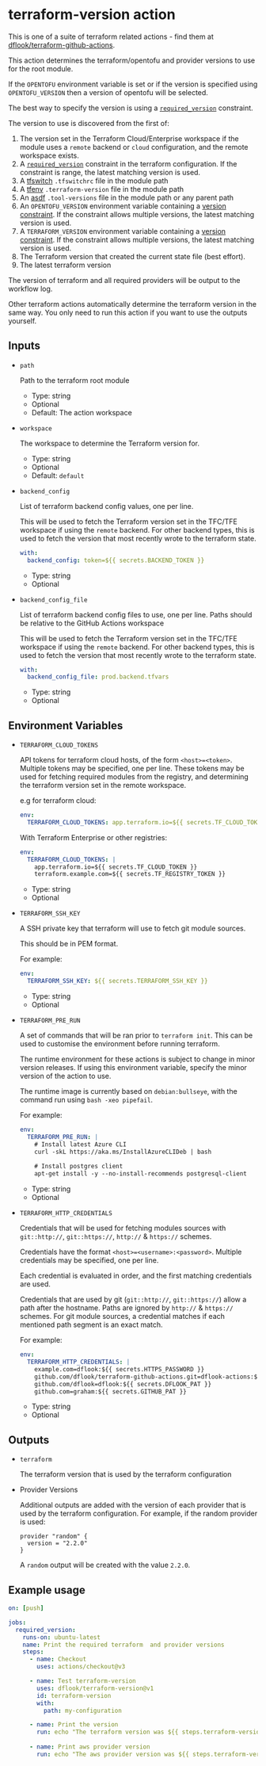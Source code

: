 # terraform-version action

This is one of a suite of terraform related actions - find them at [dflook/terraform-github-actions](https://github.com/dflook/terraform-github-actions).

This action determines the terraform/opentofu and provider versions to use for the root module.

If the `OPENTOFU` environment variable is set or if the version is specified using `OPENTOFU_VERSION` then a version of opentofu will be selected.

The best way to specify the version is using a [`required_version`](https://www.terraform.io/docs/configuration/terraform.html#specifying-a-required-terraform-version) constraint.

The version to use is discovered from the first of:
1. The version set in the Terraform Cloud/Enterprise workspace if the module uses a `remote` backend or `cloud` configuration, and the remote workspace exists.
2. A [`required_version`](https://www.terraform.io/docs/configuration/terraform.html#specifying-a-required-terraform-version)
   constraint in the terraform configuration. If the constraint is range, the latest matching version is used.
3. A [tfswitch](https://warrensbox.github.io/terraform-switcher/) `.tfswitchrc` file in the module path
4. A [tfenv](https://github.com/tfutils/tfenv) `.terraform-version` file in the module path
5. An [asdf](https://asdf-vm.com/) `.tool-versions` file in the module path or any parent path
6. An `OPENTOFU_VERSION` environment variable containing a [version constraint](https://www.terraform.io/language/expressions/version-constraints). If the constraint allows multiple versions, the latest matching version is used.
7. A `TERRAFORM_VERSION` environment variable containing a [version constraint](https://www.terraform.io/language/expressions/version-constraints). If the constraint allows multiple versions, the latest matching version is used.
8. The Terraform version that created the current state file (best effort).
9. The latest terraform version

The version of terraform and all required providers will be output to the workflow log.

Other terraform actions automatically determine the terraform version
in the same way. You only need to run this action if you want to use the
outputs yourself.

## Inputs

* `path`

  Path to the terraform root module

  - Type: string
  - Optional
  - Default: The action workspace

* `workspace`

  The workspace to determine the Terraform version for.

  - Type: string
  - Optional
  - Default: `default`

* `backend_config`

  List of terraform backend config values, one per line.

  This will be used to fetch the Terraform version set in the TFC/TFE workspace if using the `remote` backend.
  For other backend types, this is used to fetch the version that most recently wrote to the terraform state.

  ```yaml
  with:
    backend_config: token=${{ secrets.BACKEND_TOKEN }}
  ```

  - Type: string
  - Optional

* `backend_config_file`

  List of terraform backend config files to use, one per line.
  Paths should be relative to the GitHub Actions workspace

  This will be used to fetch the Terraform version set in the TFC/TFE workspace if using the `remote` backend.
  For other backend types, this is used to fetch the version that most recently wrote to the terraform state.

  ```yaml
  with:
    backend_config_file: prod.backend.tfvars
  ```

  - Type: string
  - Optional

## Environment Variables

* `TERRAFORM_CLOUD_TOKENS`

  API tokens for terraform cloud hosts, of the form `<host>=<token>`. Multiple tokens may be specified, one per line.
  These tokens may be used for fetching required modules from the registry, and determining the terraform version set in the remote workspace.

  e.g for terraform cloud:
  ```yaml
  env:
    TERRAFORM_CLOUD_TOKENS: app.terraform.io=${{ secrets.TF_CLOUD_TOKEN }}
  ```

  With Terraform Enterprise or other registries:
  ```yaml
  env:
    TERRAFORM_CLOUD_TOKENS: |
      app.terraform.io=${{ secrets.TF_CLOUD_TOKEN }}
      terraform.example.com=${{ secrets.TF_REGISTRY_TOKEN }}
  ```

  - Type: string
  - Optional

* `TERRAFORM_SSH_KEY`

  A SSH private key that terraform will use to fetch git module sources.

  This should be in PEM format.

  For example:
  ```yaml
  env:
    TERRAFORM_SSH_KEY: ${{ secrets.TERRAFORM_SSH_KEY }}
  ```

  - Type: string
  - Optional

* `TERRAFORM_PRE_RUN`

  A set of commands that will be ran prior to `terraform init`. This can be used to customise the environment before running terraform. 
  
  The runtime environment for these actions is subject to change in minor version releases. If using this environment variable, specify the minor version of the action to use.
  
  The runtime image is currently based on `debian:bullseye`, with the command run using `bash -xeo pipefail`.

  For example:
  ```yaml
  env:
    TERRAFORM_PRE_RUN: |
      # Install latest Azure CLI
      curl -skL https://aka.ms/InstallAzureCLIDeb | bash
      
      # Install postgres client
      apt-get install -y --no-install-recommends postgresql-client
  ```

  - Type: string
  - Optional

* `TERRAFORM_HTTP_CREDENTIALS`

  Credentials that will be used for fetching modules sources with `git::http://`, `git::https://`, `http://` & `https://` schemes.

  Credentials have the format `<host>=<username>:<password>`. Multiple credentials may be specified, one per line.

  Each credential is evaluated in order, and the first matching credentials are used. 

  Credentials that are used by git (`git::http://`, `git::https://`) allow a path after the hostname.
  Paths are ignored by `http://` & `https://` schemes.
  For git module sources, a credential matches if each mentioned path segment is an exact match.

  For example:
  ```yaml
  env:
    TERRAFORM_HTTP_CREDENTIALS: |
      example.com=dflook:${{ secrets.HTTPS_PASSWORD }}
      github.com/dflook/terraform-github-actions.git=dflook-actions:${{ secrets.ACTIONS_PAT }}
      github.com/dflook=dflook:${{ secrets.DFLOOK_PAT }}
      github.com=graham:${{ secrets.GITHUB_PAT }}  
  ```

  - Type: string
  - Optional

## Outputs

* `terraform`

  The terraform version that is used by the terraform configuration

* Provider Versions

  Additional outputs are added with the version of each provider that
  is used by the terraform configuration. For example, if the random
  provider is used:

  ```hcl
  provider "random" {
    version = "2.2.0"
  }
  ```

  A `random` output will be created with the value `2.2.0`.

## Example usage

```yaml
on: [push]

jobs:
  required_version:
    runs-on: ubuntu-latest
    name: Print the required terraform  and provider versions
    steps:
      - name: Checkout
        uses: actions/checkout@v3

      - name: Test terraform-version
        uses: dflook/terraform-version@v1
        id: terraform-version
        with:
          path: my-configuration

      - name: Print the version
        run: echo "The terraform version was ${{ steps.terraform-version.outputs.terraform }}"
        
      - name: Print aws provider version
        run: echo "The aws provider version was ${{ steps.terraform-version.outputs.aws }}"        
```
